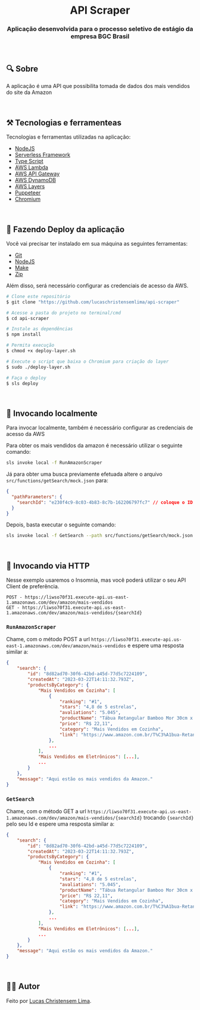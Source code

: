 <h1 align="center">API Scraper</h1>
<h3 align="center">Aplicação desenvolvida para o processo seletivo de estágio da empresa BGC Brasil</h3>

&nbsp;&nbsp;

## 🔍 Sobre

A aplicação é uma API que possibilita tomada de dados dos mais vendidos do site da Amazon

&nbsp;

## ⚒ Tecnologias e ferramenteas

Tecnologias e ferramentas utilizadas na aplicação:

- [NodeJS](https://pt-br.reactjs.org)
- [Serverless Framework](https://serverless.com/)
- [Type Script](https://www.typescriptlang.org/)
- [AWS Lambda](https://aws.amazon.com/pt/lambda/)
- [AWS API Gateway](https://aws.amazon.com/pt/api-gateway/)
- [AWS DynamoDB](https://aws.amazon.com/pt/dynamodb/)
- [AWS Layers](https://docs.aws.amazon.com/lambda/latest/dg/invocation-layers.html)
- [Puppeteer](https://pptr.dev/)
- [Chromium](https://github.com/Sparticuz/chromium)

&nbsp;

## 🚀 Fazendo Deploy da aplicação

Você vai precisar ter instalado em sua máquina as seguintes ferramentas:

- [Git](https://git-scm.com)
- [NodeJS](https://nodejs.org/en/)
- [Make](https://howtoinstall.co/pt/make)
- [Zip](https://www.tecmint.com/install-zip-and-unzip-in-linux/)

Além disso, será necessário configurar as credenciais de acesso da AWS.

```bash
# Clone este repositório
$ git clone "https://github.com/lucaschristensemlima/api-scraper"

# Acesse a pasta do projeto no terminal/cmd
$ cd api-scraper

# Instale as dependências
$ npm install

# Permita execução
$ chmod +x deploy-layer.sh

# Execute o script que baixa o Chromium para criação do layer
$ sudo ./deploy-layer.sh

# Faça o deploy
$ sls deploy
```

&nbsp;

## 🚀 Invocando localmente

Para invocar localmente, também é necessário configurar as credenciais de acesso da AWS

Para obter os mais vendidos da amazon é necessário utilizar o seguinte comando:

```bash
sls invoke local -f RunAmazonScraper
```

Já para obter uma busca previamente efetuada altere o arquivo `src/functions/getSearch/mock.json` para:

```json
{
  "pathParameters": {
    "searchId": "e230f4c9-8c03-4b83-8c7b-162206797fc7" // coloque o ID da busca desejada aqui
  }
}
```

Depois, basta executar o seguinte comando:

```bash
sls invoke local -f GetSearch --path src/functions/getSearch/mock.json
```

&nbsp;

## 🚀 Invocando via HTTP

Nesse exemplo usaremos o Insomnia, mas você poderá utilizar o seu API Client de preferência.

```
POST - https://liwso70f31.execute-api.us-east-1.amazonaws.com/dev/amazon/mais-vendidos
GET - https://liwso70f31.execute-api.us-east-1.amazonaws.com/dev/amazon/mais-vendidos/{searchId}
```

### `RunAmazonScraper`

Chame, com o método POST a url `https://liwso70f31.execute-api.us-east-1.amazonaws.com/dev/amazon/mais-vendidos` e espere uma resposta similar a:

```json
{
	"search": {
		"id": "8d82ad70-30f6-42bd-a45d-77d5c7224109",
		"createdAt": "2023-03-22T14:11:32.793Z",
		"productsByCategory": {
			"Mais Vendidos em Cozinha": [
				{
					"ranking": "#1",
					"stars": "4,8 de 5 estrelas",
					"avaliations": "5.045",
					"productName": "Tábua Retangular Bamboo Mor 30cm x 20cm",
					"price": "R$ 22,11",
					"category": "Mais Vendidos em Cozinha",
					"link": "https://www.amazon.com.br/T%C3%A1bua-Retangular-Bamboo-Mor-30cm/dp/B0778TXP77/ref=zg-bs_kitchen_sccl_1/143-7557287-1254169?pd_rd_w=YhQMg&content-id=amzn1.sym.b84c4b85-d0b6-44ab-b250-acbd7d0f923e&pf_rd_p=b84c4b85-d0b6-44ab-b250-acbd7d0f923e&pf_rd_r=WMYAGM2ZWYM0YCJBN3M9&pd_rd_wg=OfzGs&pd_rd_r=61d8b6c3-4c95-4df0-bb2e-2aafb43b2af0&pd_rd_i=B0778TXP77&psc=1"
				},
				...
			],
			"Mais Vendidos em Eletrônicos": [...],
            ...
		}
	},
	"message": "Aqui estão os mais vendidos da Amazon."
}
```

### `GetSearch`

Chame, com o método GET a url `https://liwso70f31.execute-api.us-east-1.amazonaws.com/dev/amazon/mais-vendidos/{searchId}` trocando `{searchId}` pelo seu Id e espere uma resposta similar a:

```json
{
	"search": {
		"id": "8d82ad70-30f6-42bd-a45d-77d5c7224109",
		"createdAt": "2023-03-22T14:11:32.793Z",
		"productsByCategory": {
			"Mais Vendidos em Cozinha": [
				{
					"ranking": "#1",
					"stars": "4,8 de 5 estrelas",
					"avaliations": "5.045",
					"productName": "Tábua Retangular Bamboo Mor 30cm x 20cm",
					"price": "R$ 22,11",
					"category": "Mais Vendidos em Cozinha",
					"link": "https://www.amazon.com.br/T%C3%A1bua-Retangular-Bamboo-Mor-30cm/dp/B0778TXP77/ref=zg-bs_kitchen_sccl_1/143-7557287-1254169?pd_rd_w=YhQMg&content-id=amzn1.sym.b84c4b85-d0b6-44ab-b250-acbd7d0f923e&pf_rd_p=b84c4b85-d0b6-44ab-b250-acbd7d0f923e&pf_rd_r=WMYAGM2ZWYM0YCJBN3M9&pd_rd_wg=OfzGs&pd_rd_r=61d8b6c3-4c95-4df0-bb2e-2aafb43b2af0&pd_rd_i=B0778TXP77&psc=1"
				},
				...
			],
			"Mais Vendidos em Eletrônicos": [...],
            ...
		}
	},
	"message": "Aqui estão os mais vendidos da Amazon."
}
```

&nbsp;

## 👩‍💻 Autor

Feito por [Lucas Christensem Lima](https://www.linkedin.com/in/lucaschristensem/).
